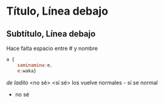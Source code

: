 # Título, Línea debajo
## Subtítulo, Línea debajo
Hace falta espacio entre # y nombre

```js
a {
    saminamina:e,
    e:waka}
```
*de ladito*
<no sé>
\<sí sé\> los vuelve normales
\- sí se normal
- no sé